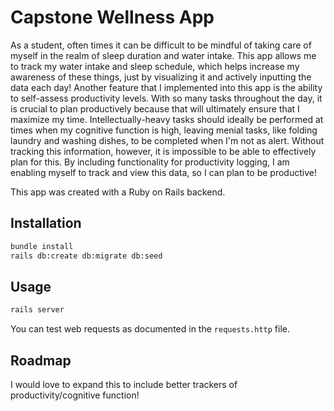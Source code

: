 # Capstone Wellness App 

As a student, often times it can be difficult to be mindful of taking care of myself in the realm of sleep duration and water intake. This app allows me to track my water intake and sleep schedule, which helps increase my awareness of these things, just by visualizing it and actively inputting the data each day!
Another feature that I implemented into this app is the ability to self-assess productivity levels. With so many tasks throughout the day, it is crucial to plan productively because that will ultimately ensure that I maximize my time. Intellectually-heavy tasks should ideally be performed at times when my cognitive function is high, leaving menial tasks, like folding laundry and washing dishes, to be completed when I'm not as alert. 
Without tracking this information, however, it is impossible to be able to effectively plan for this. By including functionality for productivity logging, I am enabling myself to track and view this data, so I can plan to be productive!

This app was created with a Ruby on Rails backend.

## Installation

```bash
bundle install
rails db:create db:migrate db:seed
```

## Usage

```bash
rails server
```

You can test web requests as documented in the `requests.http` file.

## Roadmap

I would love to expand this to include better trackers of productivity/cognitive function!
